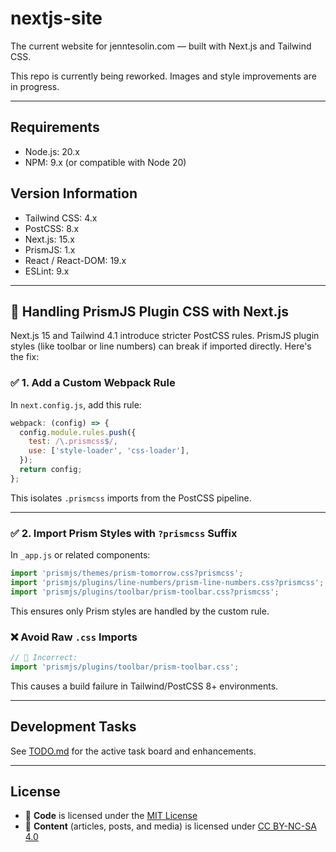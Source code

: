 # nextjs-site

The current website for jenntesolin.com — built with Next.js and Tailwind CSS.

This repo is currently being reworked. Images and style improvements are in progress.

---

## Requirements

- Node.js: 20.x
- NPM: 9.x (or compatible with Node 20)

## Version Information

- Tailwind CSS: 4.x
- PostCSS: 8.x
- Next.js: 15.x
- PrismJS: 1.x
- React / React-DOM: 19.x
- ESLint: 9.x

---

## 📎 Handling PrismJS Plugin CSS with Next.js

Next.js 15 and Tailwind 4.1 introduce stricter PostCSS rules. PrismJS plugin styles (like toolbar or line numbers) can break if imported directly. Here's the fix:

### ✅ 1. Add a Custom Webpack Rule

In `next.config.js`, add this rule:

```js
webpack: (config) => {
  config.module.rules.push({
    test: /\.prismcss$/,
    use: ['style-loader', 'css-loader'],
  });
  return config;
};
```

This isolates `.prismcss` imports from the PostCSS pipeline.

---

### ✅ 2. Import Prism Styles with `?prismcss` Suffix

In `_app.js` or related components:

```js
import 'prismjs/themes/prism-tomorrow.css?prismcss';
import 'prismjs/plugins/line-numbers/prism-line-numbers.css?prismcss';
import 'prismjs/plugins/toolbar/prism-toolbar.css?prismcss';
```

This ensures only Prism styles are handled by the custom rule.

### ❌ Avoid Raw `.css` Imports

```js
// 🚫 Incorrect:
import 'prismjs/plugins/toolbar/prism-toolbar.css';
```

This causes a build failure in Tailwind/PostCSS 8+ environments.

---

## Development Tasks

See [TODO.md](./TODO.md) for the active task board and enhancements.

---

## License

- 📄 **Code** is licensed under the [MIT License](./LICENSE)
- 📝 **Content** (articles, posts, and media) is licensed under [CC BY-NC-SA 4.0](./LICENSE-CONTENT)
